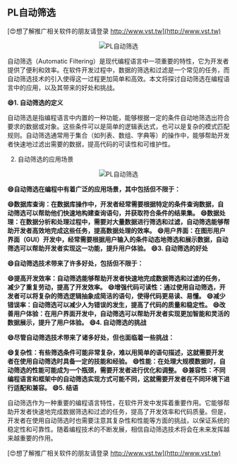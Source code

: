 ## **PL自动筛选**

[😍想了解推广相关软件的朋友请登录 http://www.vst.tw](http://www.vst.tw)

 <center><img src="https://vst.tw/MP4/tuiguang/png/6.png" alt="PL自动筛选"></center>

自动筛选（Automatic Filtering）是现代编程语言中一项重要的特性，它为开发者提供了便利和效率。在软件开发过程中，数据的筛选和过滤是一个常见的任务，而自动筛选技术的引入使得这一过程更加简单和高效。本文将探讨自动筛选在编程语言中的应用，以及其带来的好处和挑战。

**😄1. 自动筛选的定义**

自动筛选是指编程语言中内置的一种功能，能够根据一定的条件自动地筛选出符合要求的数据或对象。这些条件可以是简单的逻辑表达式，也可以是复杂的模式匹配规则。自动筛选通常用于集合（如列表、数组、字典等）的操作中，能够帮助开发者快速地过滤出需要的数据，提高代码的可读性和可维护性。

2. 自动筛选的应用场景

 <center><img src="https://vst.tw/MP4/tuiguang/png/8.png" alt="PL自动筛选"></center>

**😄自动筛选在编程中有着广泛的应用场景，其中包括但不限于：**

**😄数据库查询：在数据库操作中，开发者经常需要根据特定的条件查询数据，自动筛选可以帮助他们快速地构建查询语句，并获取符合条件的结果集。**
**😄数据处理：在数据分析和处理过程中，需要对大量数据进行筛选和过滤，自动筛选能够帮助开发者高效地完成这些任务，提高数据处理的效率。**
**😄用户界面：在图形用户界面（GUI）开发中，经常需要根据用户输入的条件动态地筛选和展示数据，自动筛选可以帮助开发者实现这一功能，提升用户体验。**
**😄3. 自动筛选的好处**

**😄自动筛选技术带来了许多好处，包括但不限于：**

**😄提高开发效率：自动筛选能够帮助开发者快速地完成数据筛选和过滤的任务，减少了重复劳动，提高了开发效率。**
**😄增强代码可读性：通过使用自动筛选，开发者可以将复杂的筛选逻辑抽象成简洁的语句，使得代码更易读、易懂。**
**😄减少错误率：自动筛选可以减少人为错误的发生，提高了代码的质量和稳定性。**
**😄改善用户体验：在用户界面开发中，自动筛选可以帮助开发者实现更加智能和灵活的数据展示，提升了用户体验。**
**😄4. 自动筛选的挑战**

**😄尽管自动筛选技术带来了诸多好处，但也面临着一些挑战：**

**😄复杂性：有些筛选条件可能非常复杂，难以用简单的语句描述，这就需要开发者在使用自动筛选时具备一定的技能和经验。**
**😄性能：在处理大规模数据时，自动筛选的性能可能成为一个瓶颈，需要开发者进行优化和调整。**
**😄兼容性：不同编程语言和框架中的自动筛选实现方式可能不同，这就需要开发者在不同环境下进行适配和兼容。**
**😄5. 结语**

自动筛选作为一种重要的编程语言特性，在软件开发中发挥着重要作用。它能够帮助开发者快速地完成数据筛选和过滤的任务，提高了开发效率和代码质量。但是，开发者在使用自动筛选时也需要注意其复杂性和性能等方面的挑战，以保证系统的稳定性和可靠性。随着编程技术的不断发展，相信自动筛选技术将会在未来发挥越来越重要的作用。

[😍想了解推广相关软件的朋友请登录 http://www.vst.tw](http://www.vst.tw)



